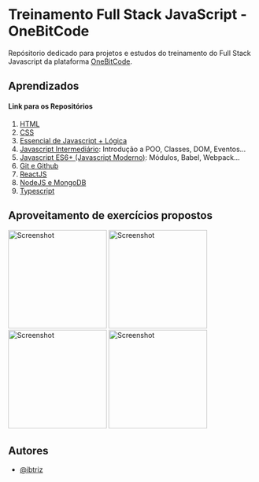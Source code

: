 # Treinamento Full Stack JavaScript - OneBitCode

Repósitorio dedicado para projetos e estudos do treinamento do Full Stack Javascript da plataforma [OneBitCode](https://onebitcode.com/lp/).

## Aprendizados

#### Link para os Repositórios
1. [HTML](https://github.com/ibtriz/Treinamento-JS-OBC/tree/main/HTML)
2. [CSS](https://github.com/ibtriz/Treinamento-JS-OBC/tree/main/CSS)
3. [Essencial de Javascript + Lógica](https://github.com/ibtriz/Treinamento-JS-OBC/tree/main/JavaScript/Essencial)
4. [Javascript Intermediário](https://github.com/ibtriz/Treinamento-JS-OBC/tree/main/JavaScript/Intermedi%C3%A1rio): Introdução a POO, Classes, DOM, Eventos...
5. [Javascript ES6+ (Javascript Moderno)](https://github.com/ibtriz/Treinamento-JS-OBC/tree/main/JavaScript/Javascript%20ES6%2B): Módulos, Babel, Webpack...
6. [Git e Github](https://github.com/ibtriz/Treinamento-JS-OBC/tree/main/Git%20e%20Github)
7. [ReactJS](https://github.com/ibtriz/Treinamento-JS-OBC/tree/main/ReactJS)
8. [NodeJS e MongoDB]()
9. [Typescript]()

## Aproveitamento de exercícios propostos
<img src="https://github.com/ibtriz/Treinamento-JS-OBC/blob/main/Aproveitamento%20de%20exerc%C3%ADcios%20propostos/Captura%20de%20Tela%20(28).png" alt="Screenshot" width="200"/>
<img src="https://github.com/ibtriz/Treinamento-JS-OBC/blob/main/Aproveitamento%20de%20exerc%C3%ADcios%20propostos/Captura%20de%20Tela%20(29).png" alt="Screenshot" width="200"/>
<img src="https://github.com/ibtriz/Treinamento-JS-OBC/blob/main/Aproveitamento%20de%20exerc%C3%ADcios%20propostos/Captura%20de%20Tela%20(30).png" alt="Screenshot" width="200"/>
<img src="https://github.com/ibtriz/Treinamento-JS-OBC/blob/main/Aproveitamento%20de%20exerc%C3%ADcios%20propostos/Captura%20de%20Tela%20(28).png" alt="Screenshot" width="200"/>


## Autores

- [@ibtriz](https://www.github.com/ibtriz)

